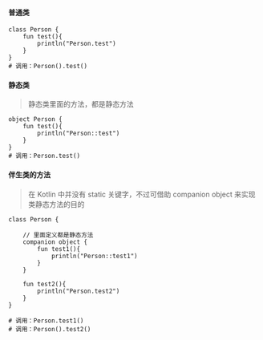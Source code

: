 #### 普通类
```
class Person {
    fun test(){
        println("Person.test")
    }
}
# 调用：Person().test()
```

#### 静态类
> 静态类里面的方法，都是静态方法
```
object Person {
    fun test(){
        println("Person::test")
    }
}
# 调用：Person.test()
```

#### 伴生类的方法
> 在 Kotlin 中并没有 static 关键字，不过可借助 companion object 来实现类静态方法的目的
```
class Person {
    
    // 里面定义都是静态方法
    companion object {
        fun test1(){
            println("Person::test1")
        }
    }
    
    fun test2(){
        println("Person.test2")
    }
}

# 调用：Person.test1()
# 调用：Person().test2()
```
